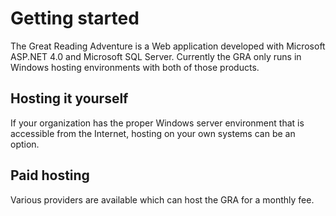 # Getting started

The Great Reading Adventure is a Web application developed with Microsoft ASP.NET 4.0 and Microsoft SQL Server. Currently the GRA only runs in Windows hosting environments with both of those products.

## Hosting it yourself

If your organization has the proper Windows server environment that is accessible from the Internet, hosting on your own systems can be an option.

## Paid hosting

Various providers are available which can host the GRA for a monthly fee.